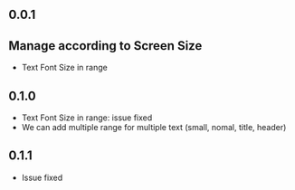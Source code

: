 ## 0.0.1

## Manage according to Screen Size
* Text Font Size in range

## 0.1.0

* Text Font Size in range: issue fixed
* We can add multiple range for multiple text (small, nomal, title, header)

## 0.1.1

* Issue fixed
